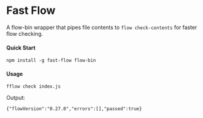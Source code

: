# Fast Flow

A flow-bin wrapper that pipes file contents to `flow check-contents` for faster flow checking.

#### Quick Start

```
npm install -g fast-flow flow-bin
```

#### Usage

```
fflow check index.js

```

Output:

```
{"flowVersion":"0.27.0","errors":[],"passed":true}
```
